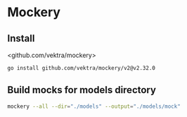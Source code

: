 # Mockery

## Install

<github.com/vektra/mockery>

```bash
go install github.com/vektra/mockery/v2@v2.32.0
```

## Build mocks for models directory

```bash
mockery --all --dir="./models" --output="./models/mock"
```
